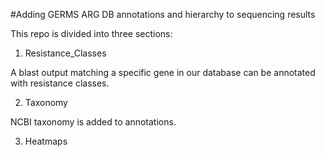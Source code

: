 #Adding GERMS ARG DB annotations and hierarchy to sequencing results

This repo is divided into three sections:

1) Resistance_Classes 

A blast output matching a specific gene in our database can be annotated with resistance classes.

2) Taxonomy

NCBI taxonomy is added to annotations.

3) Heatmaps

